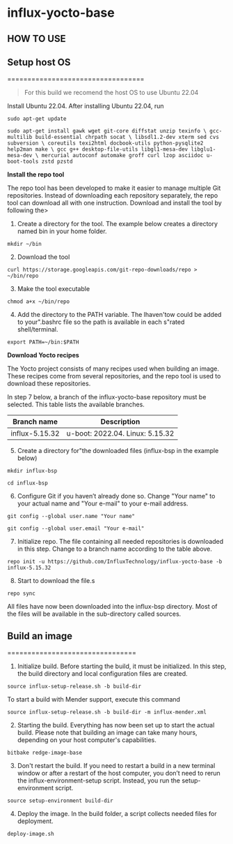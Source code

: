 # influx-yocto-base

## HOW TO USE

## Setup host OS

\==================================

> For this build we recomend the host OS to use Ubuntu 22.04

Install Ubuntu 22.04. After installing Ubuntu 22.04, run

`sudo apt-get update`

`sudo apt-get install gawk wget git-core diffstat unzip texinfo \ gcc-multilib build-essential chrpath socat \ libsdl1.2-dev xterm sed cvs subversion \ coreutils texi2html docbook-utils python-pysqlite2 help2man make \ gcc g++ desktop-file-utils libgl1-mesa-dev libglu1-mesa-dev \ mercurial autoconf automake groff curl lzop asciidoc u-boot-tools zstd pzstd`

**Install the repo tool**

The repo tool has been developed to make it easier to manage multiple Git repositories. Instead of downloading each repository separately, the repo tool can download all with one instruction. Download and install the tool by following the>

1. Create a directory for the tool. The example below creates a directory named bin in your home folder.

`mkdir ~/bin`

2. Download the tool

`curl https://storage.googleapis.com/git-repo-downloads/repo > ~/bin/repo`

3. Make the tool executable

`chmod a+x ~/bin/repo`

4. Add the directory to the PATH variable. The lhaven'tow could be added to your".bashrc file so the path is available in each s"rated shell/terminal.

`export PATH=~/bin:$PATH`

**Download Yocto recipes**

The Yocto project consists of many recipes used when building an image. These recipes come from several repositories, and the repo tool is used to download these repositories.

In step 7 below, a branch of the influx-yocto-base repository must be selected. This table lists the available branches.

| Branch name    | Description                     |
| -------------- | ------------------------------- |
| influx-5.15.32 | u-boot: 2022.04. Linux: 5.15.32 |

5. Create a directory for"the downloaded files (influx-bsp in the example below)

`mkdir influx-bsp`

`cd influx-bsp`

6. Configure Git if you haven’t already done so. Change "Your name" to your actual name and "Your e-mail" to your e-mail address.

`git config --global user.name "Your name"`

`git config --global user.email "Your e-mail"`

7. Initialize repo. The file containing all needed repositories is downloaded in this step. Change to a branch name according to the table above.

`repo init -u https://github.com/InfluxTechnology/influx-yocto-base -b influx-5.15.32`

8. Start to download the file.s

`repo sync`

All files have now been downloaded into the influx-bsp directory. Most of the files will be available in the sub-directory called sources.

## Build an image

\================================

1. Initialize build. Before starting the build, it must be initialized. In this step, the build directory and local configuration files are created.

`source influx-setup-release.sh -b build-dir`

To start a build with Mender support, execute this command

`source influx-setup-release.sh -b build-dir -m influx-mender.xml`

2. Starting the build. Everything has now been set up to start the actual build. Please note that building an image can take many hours, depending on your host computer's capabilities.

`bitbake redge-image-base`

3. Don't restart the build. If you need to restart a build in a new terminal window or after a restart of the host computer, you don’t need to rerun the influx-environment-setup script. Instead, you run the setup-environment script.

`source setup-environment build-dir`

4. Deploy the image. In the build folder, a script collects needed files for deployment.

`deploy-image.sh`
